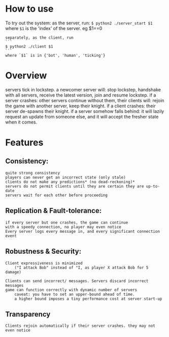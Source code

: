 # How to use

To try out the system:
    as the server, run:
    ```
    $ python2 ./server_start $1
    ```
    where `$1` is the 'index' of the server. eg $1==0

    separately, as the client, run
    ```
    $ python2 ./client $1
    ```
    where `$1` is in {'bot', 'human', 'ticking'}



# Overview
servers tick in lockstep.
a newcomer server will:
    stop lockstep,
    handshake with all servers,
    receive the latest version,
    join and resume lockstep.
if a server crashes:
    other servers continue without them,
    their clients will:
        rejoin the game with another server,
        keep their knight.
if a client crashes:
    their server de-spawns their knight.
if a server somehow falls behind:
    it will lazily request an update from someone else,
    and it will accept the fresher state when it comes.

# Features
## Consistency:
	quite strong consistency
	players can never get an incorrect state (only stale)
	clients do not make any predictions* (no dead-reckoning)*
	servers do not permit clients until they are certain they are up-to-date
	servers wait for each other before proceeding

## Replication & Fault-tolerance:
	if every server but one crashes, the game can continue
	with a speedy connection, no player may even notice
	Every server logs every message in, and every significant connection event

## Robustness & Security:
	Client expressiveness is minimized
		("I attack Bob" instead of "I, as player X attack Bob for 5 damage)

	Clients can send incorrect/ messages. Servers discard incorrect messages
	game can function correctly with dynamic number of servers
		caveat: you have to set an upper-bound ahead of time.
		a higher bound imposes a tiny performance cost at server start-up

## Transparency
	Clients rejoin automatically if their server crashes. they may not even notice
